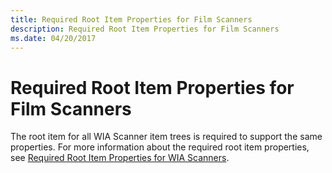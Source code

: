 ```yaml
---
title: Required Root Item Properties for Film Scanners
description: Required Root Item Properties for Film Scanners
ms.date: 04/20/2017
---
```


# Required Root Item Properties for Film Scanners


The root item for all WIA Scanner item trees is required to support the same properties. For more information about the required root item properties, see [Required Root Item Properties for WIA Scanners](required-root-item-properties-for-wia-scanners.md).

 

 




